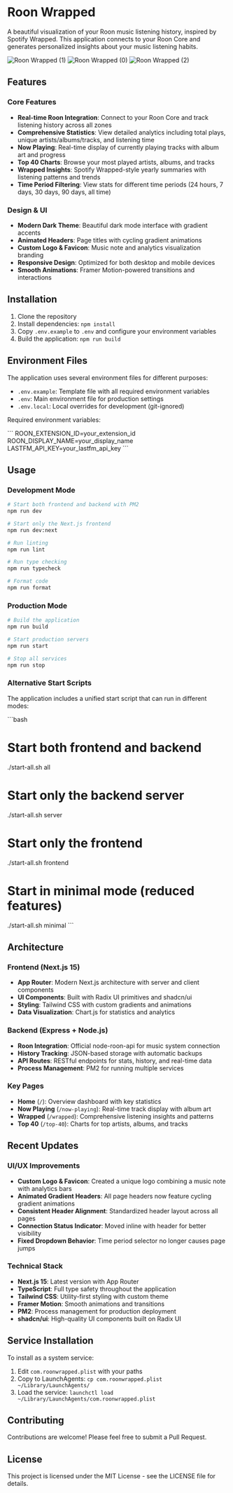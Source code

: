 # Roon Wrapped

A beautiful visualization of your Roon music listening history, inspired by Spotify Wrapped. This application connects to your Roon Core and generates personalized insights about your music listening habits.

![Roon Wrapped (1)](https://github.com/user-attachments/assets/cbc5ec5e-dfea-4473-b9f7-24808630bee8)
![Roon Wrapped (0)](https://github.com/user-attachments/assets/818c925b-53eb-4aff-b46b-8037ea467cae)
![Roon Wrapped (2)](https://github.com/user-attachments/assets/5c9ee491-5607-4039-8b8d-98256741472d)


## Features

### Core Features
- **Real-time Roon Integration**: Connect to your Roon Core and track listening history across all zones
- **Comprehensive Statistics**: View detailed analytics including total plays, unique artists/albums/tracks, and listening time
- **Now Playing**: Real-time display of currently playing tracks with album art and progress
- **Top 40 Charts**: Browse your most played artists, albums, and tracks
- **Wrapped Insights**: Spotify Wrapped-style yearly summaries with listening patterns and trends
- **Time Period Filtering**: View stats for different time periods (24 hours, 7 days, 30 days, 90 days, all time)

### Design & UI
- **Modern Dark Theme**: Beautiful dark mode interface with gradient accents
- **Animated Headers**: Page titles with cycling gradient animations
- **Custom Logo & Favicon**: Music note and analytics visualization branding
- **Responsive Design**: Optimized for both desktop and mobile devices
- **Smooth Animations**: Framer Motion-powered transitions and interactions

## Installation

1. Clone the repository
2. Install dependencies: `npm install`
3. Copy `.env.example` to `.env` and configure your environment variables
4. Build the application: `npm run build`

## Environment Files

The application uses several environment files for different purposes:

- `.env.example`: Template file with all required environment variables
- `.env`: Main environment file for production settings
- `.env.local`: Local overrides for development (git-ignored)

Required environment variables:

\`\`\`
ROON_EXTENSION_ID=your_extension_id
ROON_DISPLAY_NAME=your_display_name
LASTFM_API_KEY=your_lastfm_api_key
\`\`\`

## Usage

### Development Mode

```bash
# Start both frontend and backend with PM2
npm run dev

# Start only the Next.js frontend
npm run dev:next

# Run linting
npm run lint

# Run type checking
npm run typecheck

# Format code
npm run format
```

### Production Mode

```bash
# Build the application
npm run build

# Start production servers
npm run start

# Stop all services
npm run stop
```

### Alternative Start Scripts

The application includes a unified start script that can run in different modes:

\`\`\`bash
# Start both frontend and backend
./start-all.sh all

# Start only the backend server
./start-all.sh server

# Start only the frontend
./start-all.sh frontend

# Start in minimal mode (reduced features)
./start-all.sh minimal
\`\`\`

## Architecture

### Frontend (Next.js 15)
- **App Router**: Modern Next.js architecture with server and client components
- **UI Components**: Built with Radix UI primitives and shadcn/ui
- **Styling**: Tailwind CSS with custom gradients and animations
- **Data Visualization**: Chart.js for statistics and analytics

### Backend (Express + Node.js)
- **Roon Integration**: Official node-roon-api for music system connection
- **History Tracking**: JSON-based storage with automatic backups
- **API Routes**: RESTful endpoints for stats, history, and real-time data
- **Process Management**: PM2 for running multiple services

### Key Pages
- **Home** (`/`): Overview dashboard with key statistics
- **Now Playing** (`/now-playing`): Real-time track display with album art
- **Wrapped** (`/wrapped`): Comprehensive listening insights and patterns
- **Top 40** (`/top-40`): Charts for top artists, albums, and tracks

## Recent Updates

### UI/UX Improvements
- **Custom Logo & Favicon**: Created a unique logo combining a music note with analytics bars
- **Animated Gradient Headers**: All page headers now feature cycling gradient animations
- **Consistent Header Alignment**: Standardized header layout across all pages
- **Connection Status Indicator**: Moved inline with header for better visibility
- **Fixed Dropdown Behavior**: Time period selector no longer causes page jumps

### Technical Stack
- **Next.js 15**: Latest version with App Router
- **TypeScript**: Full type safety throughout the application
- **Tailwind CSS**: Utility-first styling with custom theme
- **Framer Motion**: Smooth animations and transitions
- **PM2**: Process management for production deployment
- **shadcn/ui**: High-quality UI components built on Radix UI

## Service Installation

To install as a system service:

1. Edit `com.roonwrapped.plist` with your paths
2. Copy to LaunchAgents: `cp com.roonwrapped.plist ~/Library/LaunchAgents/`
3. Load the service: `launchctl load ~/Library/LaunchAgents/com.roonwrapped.plist`

## Contributing

Contributions are welcome! Please feel free to submit a Pull Request.

## License

This project is licensed under the MIT License - see the LICENSE file for details. 

